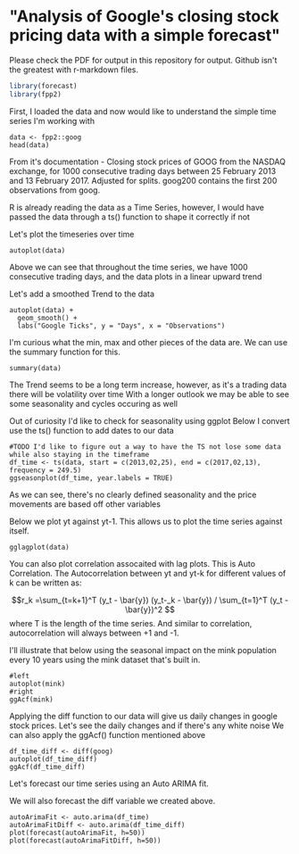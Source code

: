 # "Analysis of Google's closing stock pricing data with a simple forecast"
Please check the PDF for output in this repository for output. Github isn't the greatest with r-markdown files. 

```R
library(forecast)
library(fpp2)
```
First, I loaded the data and now would like to understand the simple time series I'm working with

```{r}
data <- fpp2::goog
head(data)
```

From it's documentation - Closing stock prices of GOOG from the NASDAQ exchange, for 1000 consecutive trading days between 25 February 2013 and 13 February 2017. Adjusted for splits. goog200 contains the first 200 observations from goog.

R is already reading the data as a Time Series, however, I would have passed the data through a ts() function to shape it correctly if not

Let's plot the timeseries over time
```{r}
autoplot(data)
```
Above we can see that throughout the time series, we have 1000 consecutive trading days, and the data plots in a linear upward trend

Let's add a smoothed Trend to the data

```{r}
autoplot(data) +
  geom_smooth() + 
  labs("Google Ticks", y = "Days", x = "Observations")
```
I'm curious what the min, max and other pieces of the data are. We can use the summary function for this.
```{r}
summary(data)
```
The Trend seems to be a long term increase, however, as it's a trading data there will be volatility over time
With a longer outlook we may be able to see some seasonality and cycles occuring as well

Out of curiosity I'd like to check for seasonality using ggplot
Below I convert use the ts() function to add dates to our data
```{r}
#TODO I'd like to figure out a way to have the TS not lose some data while also staying in the timeframe
df_time <- ts(data, start = c(2013,02,25), end = c(2017,02,13), frequency = 249.5)
ggseasonplot(df_time, year.labels = TRUE)
```
As we can see, there's no clearly defined seasonality and the price movements are based off other variables

Below we plot yt against yt-1. This allows us to plot the time series against itself. 
```{r}
gglagplot(data)
```
You can also plot correlation assocaited with lag plots. This is Auto Correlation.
The Autocorrelation between yt and yt-k for different values of k can be written as:

$$r_k =\sum_{t=k+1}^T (y_t - \bar{y}) (y_t-_k - \bar{y}) / \sum_{t=1}^T (y_t - \bar{y})^2 $$
where T is the length of the time series. And similar to correlation, autocorrelation will always between +1 and -1.

I'll illustrate that below using the seasonal impact on the mink population every 10 years using the mink dataset that's built in.

```{r}
#left
autoplot(mink)
#right
ggAcf(mink)
```

Applying the diff function to our data will give us daily changes in google stock prices. Let's see the daily changes and if there's any white noise
We can also apply the ggAcf() function mentioned above
```{r}
df_time_diff <- diff(goog)
autoplot(df_time_diff)
ggAcf(df_time_diff)
```

Let's forecast our time series using an Auto ARIMA fit.

We will also forecast the diff variable we created above.
```{r}
autoArimaFit <- auto.arima(df_time)
autoArimaFitDiff <- auto.arima(df_time_diff)
plot(forecast(autoArimaFit, h=50))
plot(forecast(autoArimaFitDiff, h=50))
```

